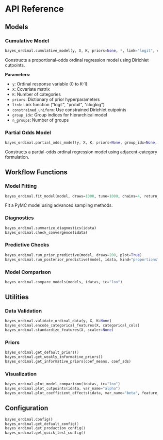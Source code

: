 # API Reference

## Models

### Cumulative Model

```python
bayes_ordinal.cumulative_model(y, X, K, priors=None, *, link="logit", constrained_uniform=False, group_idx=None, n_groups=None, model_name="cumulative_model")
```

Constructs a proportional-odds ordinal regression model using Dirichlet cutpoints.

**Parameters:**
- `y`: Ordinal response variable (0 to K-1)
- `X`: Covariate matrix
- `K`: Number of categories
- `priors`: Dictionary of prior hyperparameters
- `link`: Link function ("logit", "probit", "cloglog")
- `constrained_uniform`: Use constrained Dirichlet cutpoints
- `group_idx`: Group indices for hierarchical model
- `n_groups`: Number of groups

### Partial Odds Model

```python
bayes_ordinal.partial_odds_model(y, X, K, priors=None, group_idx=None, n_groups=None)
```

Constructs a partial-odds ordinal regression model using adjacent-category formulation.

## Workflow Functions

### Model Fitting

```python
bayes_ordinal.fit_model(model, draws=1000, tune=1000, chains=4, return_inferencedata=True, **kwargs)
```

Fit a PyMC model using advanced sampling methods.

### Diagnostics

```python
bayes_ordinal.summarize_diagnostics(idata)
bayes_ordinal.check_convergence(idata)
```

### Predictive Checks

```python
bayes_ordinal.run_prior_predictive(model, draws=200, plot=True)
bayes_ordinal.run_posterior_predictive(model, idata, kind="proportions")
```

### Model Comparison

```python
bayes_ordinal.compare_models(models, idatas, ic="loo")
```

## Utilities

### Data Validation

```python
bayes_ordinal.validate_ordinal_data(y, X, K=None)
bayes_ordinal.encode_categorical_features(X, categorical_cols)
bayes_ordinal.standardize_features(X, scaler=None)
```

### Priors

```python
bayes_ordinal.get_default_priors()
bayes_ordinal.get_weakly_informative_priors()
bayes_ordinal.get_informative_priors(coef_means, coef_sds)
```

### Visualization

```python
bayes_ordinal.plot_model_comparison(idatas, ic="loo")
bayes_ordinal.plot_cutpoints(idata, var_name="alpha")
bayes_ordinal.plot_coefficient_effects(idata, var_name="beta", feature_names=None)
```

## Configuration

```python
bayes_ordinal.Config()
bayes_ordinal.get_default_config()
bayes_ordinal.get_production_config()
bayes_ordinal.get_quick_test_config()
```

